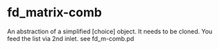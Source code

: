 # fd_matrix-comb 



 

 

An abstraction of a simplified [choice] object.
It needs to be cloned. You feed the list via 2nd inlet.
see fd_m-comb.pd


 
